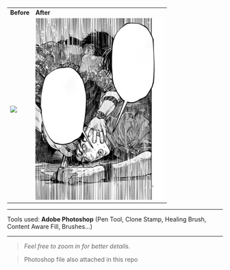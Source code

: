 
<table>
  <tr>
    <td><b>Before</b></td>
    <td><b>After</b></td>
  </tr>
  <tr>
    <td><img src="before.png" width="300"/></td>
    <td><img src="after.jpg" width="300"/></td>
</td>
  </tr>
</table>

---


Tools used: **Adobe Photoshop** (Pen Tool, Clone Stamp, Healing Brush, Content Aware Fill, Brushes...)

---

> *Feel free to zoom in for better details.*

> Photoshop file also attached in this repo 